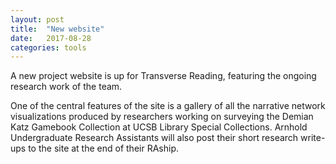 ```yaml
---
layout: post
title:  "New website"
date:   2017-08-28
categories: tools
---
```


A new project website is up for Transverse Reading, featuring the ongoing research work of the team.

One of the central features of the site is a gallery of all the narrative network visualizations produced by researchers working on surveying the Demian Katz Gamebook Collection at UCSB Library Special Collections. Arnhold Undergraduate Research Assistants will also post their short research write-ups to the site at the end of their RAship.


